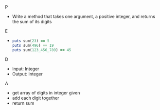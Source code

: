 P

- Write a method that takes one argument, a positive integer, and returns the sum of its digits

E

- ```ruby
  puts sum(23) == 5
  puts sum(496) == 19
  puts sum(123_456_789) == 45
  ```

D

- Input: Integer
- Output: Integer

A

- get array of digits in integer given
- add each digit together
- return sum
